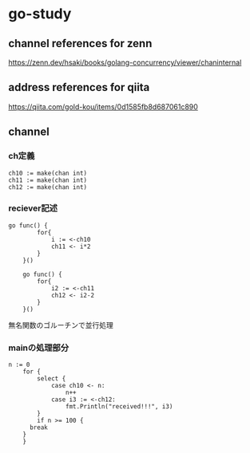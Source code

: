 # go-study
##  channel references for zenn
https://zenn.dev/hsaki/books/golang-concurrency/viewer/chaninternal

## address references for qiita
https://qiita.com/gold-kou/items/0d1585fb8d687061c890

## channel 
### ch定義
```
ch10 := make(chan int)
ch11 := make(chan int)
ch12 := make(chan int)
```

### reciever記述
```
go func() {
		for{
			i := <-ch10
			ch11 <- i*2
		}
	}()

	go func() {
		for{
			i2 := <-ch11
			ch12 <- i2-2
		}
	}()
```
無名関数のゴルーチンで並行処理

### mainの処理部分
```
n := 0
	for {
		select {
			case ch10 <- n:
				n++
			case i3 := <-ch12:
				fmt.Println("received!!!", i3)
		}
		if n >= 100 {
      break
    }
	}
```
